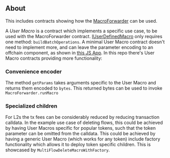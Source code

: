 ## About

This includes contracts showing how the [MacroForwarder](https://github.com/superfluid-finance/protocol-monorepo/blob/dev/packages/ethereum-contracts/contracts/utils/MacroForwarder.sol) can be used.

A _User Macro_ is a contract which implements a specific use case, to be used with the MacroForwarder contract.
[IUserDefinedMacro](https://github.com/superfluid-finance/protocol-monorepo/blob/dev/packages/ethereum-contracts/contracts/interfaces/utils/IUserDefinedMacro.sol) only requires one method: `buildBatchOperations`.
A minimal User Macro contract doesn't need to implement more, and can leave the parameter encoding to an offchain component, as shown in [this JS App](https://github.com/d10r/sf-macro-forwarder-demo/blob/master/app.js).
In this repo there's User Macro contracts providing more functionality:

### Convenience encoder

The method `getParams` takes arguments specific to the User Macro and returns them encoded to `bytes`. This returned bytes can be used to invoke `MacroForwarder.runMacro`

### Specialized children

For L2s the tx fees can be considerably reduced by reducing transaction calldata.
In the example use case of deleting flows, this could be achieved by having User Macros specific for popular tokens, such that the token parameter can be omitted from the calldata.
This could be achieved by having a generic User Macro (which works for any token) include factory functionality which allows it to deploy token specific children.
This is showcased by `MultiFlowDeleteMacroWithFactory`.
